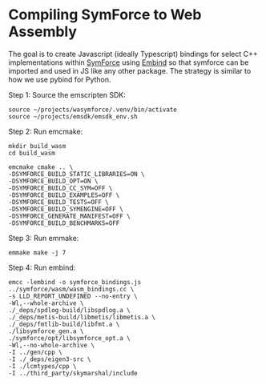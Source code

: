 # Compiling SymForce to Web Assembly

The goal is to create Javascript (ideally Typescript) bindings
for select C++ implementations within [SymForce](https://symforce.org/)
using [Embind](https://emscripten.org/docs/porting/connecting_cpp_and_javascript/embind.html)
so that symforce can be imported and used in JS like any other package. The strategy is similar to how we use pybind for Python.

Step 1: Source the emscripten SDK:
```
source ~/projects/wasymforce/.venv/bin/activate
source ~/projects/emsdk/emsdk_env.sh
```

Step 2: Run emcmake:
```
mkdir build_wasm
cd build_wasm

emcmake cmake .. \
-DSYMFORCE_BUILD_STATIC_LIBRARIES=ON \
-DSYMFORCE_BUILD_OPT=ON \
-DSYMFORCE_BUILD_CC_SYM=OFF \
-DSYMFORCE_BUILD_EXAMPLES=OFF \
-DSYMFORCE_BUILD_TESTS=OFF \
-DSYMFORCE_BUILD_SYMENGINE=OFF \
-DSYMFORCE_GENERATE_MANIFEST=OFF \
-DSYMFORCE_BUILD_BENCHMARKS=OFF
```

Step 3: Run emmake:
```
emmake make -j 7
```

Step 4: Run embind:
```
emcc -lembind -o symforce_bindings.js ../symforce/wasm/wasm_bindings.cc \
-s LLD_REPORT_UNDEFINED --no-entry \
-Wl,--whole-archive \
./_deps/spdlog-build/libspdlog.a \
./_deps/metis-build/libmetis/libmetis.a \
./_deps/fmtlib-build/libfmt.a \
./libsymforce_gen.a \
./symforce/opt/libsymforce_opt.a \
-Wl,--no-whole-archive \
-I ../gen/cpp \
-I ./_deps/eigen3-src \
-I ./lcmtypes/cpp \
-I ../third_party/skymarshal/include
```

